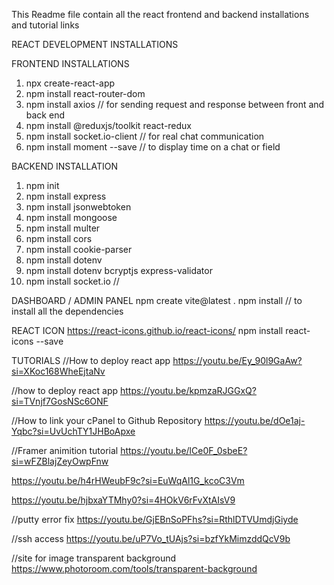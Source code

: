 This Readme file contain all the react frontend and backend installations 
and tutorial links



REACT DEVELOPMENT INSTALLATIONS

FRONTEND INSTALLATIONS
1. npx create-react-app
2. npm install react-router-dom
3. npm install axios // for sending request and response between front and back end
4. npm install @reduxjs/toolkit react-redux
5. npm install socket.io-client // for real chat communication
6. npm install moment --save // to display time on a chat or field





BACKEND INSTALLATION
1. npm init
2. npm install express
3. npm install jsonwebtoken
4. npm install mongoose
5. npm install multer
6. npm install cors
7. npm install cookie-parser
8. npm install dotenv
7. npm install dotenv bcryptjs express-validator
8. npm install socket.io //




DASHBOARD / ADMIN PANEL
npm create vite@latest .
npm install   // to install all the dependencies


REACT ICON
https://react-icons.github.io/react-icons/
npm install react-icons --save


TUTORIALS
//How to deploy react app
https://youtu.be/Ey_90l9GaAw?si=XKoc168WheEjtaNv

//how to deploy react app
https://youtu.be/kpmzaRJGGxQ?si=TVnjf7GosNSc6ONF

//How to link your cPanel to Github Repository
https://youtu.be/dOe1aj-Yqbc?si=UvUchTY1JHBoApxe

//Framer animition tutorial
https://youtu.be/lCe0F_0sbeE?si=wFZBlajZeyOwpFnw

https://youtu.be/h4rHWeubF9c?si=EuWqAl1G_kcoC3Vm

https://youtu.be/hjbxaYTMhy0?si=4HOkV6rFvXtAIsV9

//putty error fix
https://youtu.be/GjEBnSoPFhs?si=RthlDTVUmdjGiyde

//ssh access
https://youtu.be/uP7Vo_tUAjs?si=bzfYkMimzddQcV9b

//site for image transparent background
https://www.photoroom.com/tools/transparent-background





